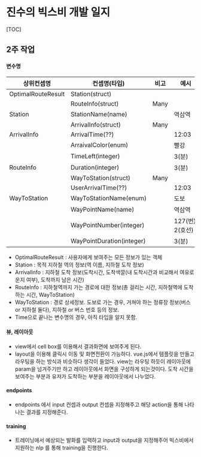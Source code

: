 # 진수의 빅스비 개발 일지

[TOC]

## 2주 작업

#### 변수명

| 상위컨셉명         | 컨셉명(타입)              | 비고 | 예시             |
| ------------------ | ------------------------- | ---- | ---------------- |
| OptimalRouteResult | Station(struct)           |      |                  |
|                    | RouteInfo(struct)         | Many |                  |
| Station            | StationName(name)         |      | 역삼역           |
|                    | ArrivalInfo(struct)       | Many |                  |
| ArrivalInfo        | ArrivalTime(??)           |      | 12:03            |
|                    | ArraivalColor(enum)       |      | 빨강             |
|                    | TimeLeft(integer)         |      | 3(분)            |
| RouteInfo          | Duration(integer)         |      | 3(분)            |
|                    | WayToStation(struct)      | Many |                  |
|                    | UserArrivalTime(??)       |      | 12:03            |
| WayToStation       | WayToStationName(enum)    |      | 도보             |
|                    | WayPointName(name)        |      | 역삼역           |
|                    | WayPointNumber(integer)   |      | 127(번), 2(호선) |
|                    | WayPointDuration(integer) |      | 3(분)            |

- OptimalRouteResult : 사용자에게 보여주는 모든 정보가 있는 객체
- Station : 목적 지하철 역의 정보(역 이름, 지하철 도착 정보)
- ArrivalInfo : 지하철 도착 정보(도착시간, 도착색깔(내 도착시간과 비교해서 여유로운지 여부), 도착까지 남은 시간)
- RouteInfo : 지하철역까지 가는 경로에 대한 정보(총 걸리는 시간, 지하철역에 도착하는 시간, WayToStation)
- WayToStation : 경로 상세정보. 도보로 가는 경우, 거쳐야 하는 정류장 정보(버스 or 지하철 둘다), 지하철 or 버스 번호 등의 정보.
- Time으로 끝나는 변수명의 경우, 아직 타입을 알지 못함.

#### 뷰, 레이아웃
- view에서 cell box를 이용해서 결과화면에 보여주게 된다.
- layout을 이용해 클릭시 이동 및 화면전환이 가능하다. vue.js에서 템플릿을 만들고 라우팅을
  하는 방식과 비슷하다 생각이 들었다. view는 라우팅 하듯이 레이아웃에 param을 넘겨주기만 하고
  레이아웃에서 화면을 구성하게 되는것이다. 도착 시간을 보여주는 부분과 유저가 도착하는 부분을
  레이아웃에서 나누었다.

#### endpoints
- endpoints 에서 input 컨셉과 output 컨셉을 지정해주고 해당 action을 통해
나타나는 결과를 지정해준다.

#### training
- 트레이닝에서 예상되는 발화를 입력하고 input과 output을 지정해주어 빅스비에서 지원하는
  nlp 를 통해 training을 진행한다.